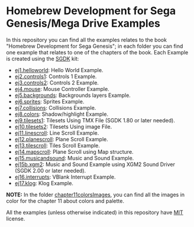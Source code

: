# Homebrew Development for Sega Genesis/Mega Drive Examples

In this repository you can find all the examples relates to the book "Homebrew Development for Sega Genesis"; in each folder you can find one example that relates to one of the chapters of the book. Each Example is created using the [SGDK](https://github.com/Stephane-D/SGDK) kit:

* [ej1.helloworld](ej1.helloworld/): Hello World Example.
* [ej2.controls1](ej2.controls1/): Controls 1 Example.
* [ej3.controls2](ej3.controls2/): Controls 2 Example.
* [ej4.mouse](ej4.mouse/): Mouse Controller Example.
* [ej5.backgrounds](ej5.backgrounds/): Backgrounds layers Example.
* [ej6.sprites](ej6.sprites/): Sprites Example.
* [ej7.collisions](ej7.collisions/): Collisions Example.
* [ej8.colors](ej8.colors/): Shadow/highlight Example.
* [ej9.tilesets1](ej9.tilesets1/): Tilesets Using TMX File (SGDK 1.80 or later needed).
* [ej10.tilesets2](ej10.tilesets2/): Tilesets Using image File.
* [ej11.linescroll](ej11.linescroll/): Line Scroll Example.
* [ej12.planescroll](ej12.planescroll/): Plane Scroll Example.
* [ej13.tilescroll](ej13.tilescroll/): Tiles Scroll Example.
* [ej14.mapscroll](ej14.mapscroll/): Plane Scroll using Map structure.
* [ej15.musicandsound](ej15.musicandsound/): Music and Sound Example.
* [ej15b.xgm2](ej15b.xgm2/): Music and Sound Example using XGM2 Sound Driver (SGDK 2.00 or later needed).
* [ej16.interrupts](ej16.interrupts/): VBlank Interrupt Example.
* [ej17.klog](ej17.klog/): Klog Example.

**NOTE:** In the folder [chapter11colorsImages](chapter11colorsImages/), you can find all the images in color for the chapter 11 about colors and palette.

All the examples (unless otherwise indicated) in this repository have [MIT](LICENSE) license.
